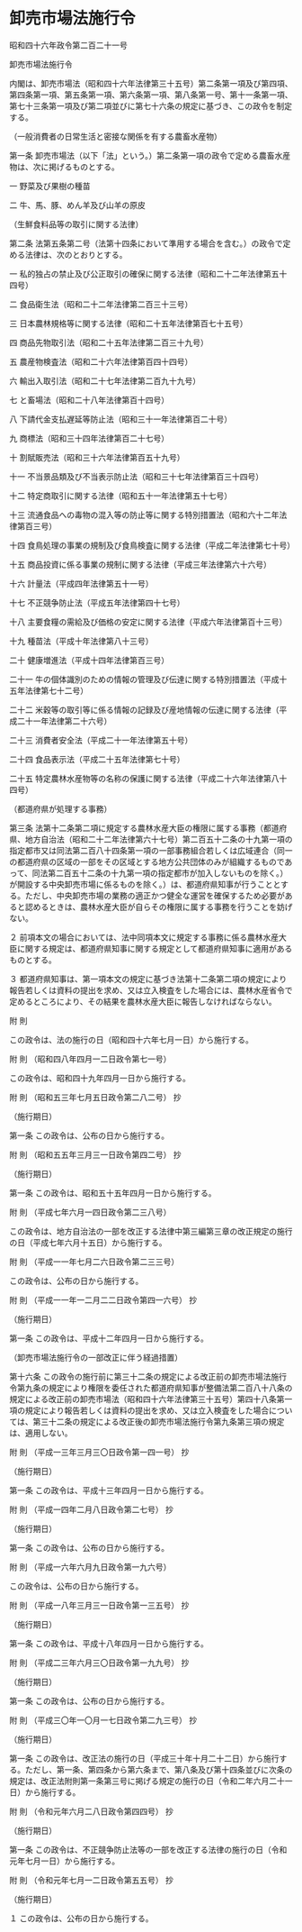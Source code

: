 # 卸売市場法施行令

昭和四十六年政令第二百二十一号

卸売市場法施行令

内閣は、卸売市場法（昭和四十六年法律第三十五号）第二条第一項及び第四項、第四条第一項、第五条第一項、第六条第一項、第八条第一号、第十一条第一項、第七十三条第一項及び第二項並びに第七十六条の規定に基づき、この政令を制定する。

（一般消費者の日常生活と密接な関係を有する農畜水産物）

第一条 卸売市場法（以下「法」という。）第二条第一項の政令で定める農畜水産物は、次に掲げるものとする。

一 野菜及び果樹の種苗

二 牛、馬、豚、めん羊及び山羊の原皮

（生鮮食料品等の取引に関する法律）

第二条 法第五条第二号（法第十四条において準用する場合を含む。）の政令で定める法律は、次のとおりとする。

一 私的独占の禁止及び公正取引の確保に関する法律（昭和二十二年法律第五十四号）

二 食品衛生法（昭和二十二年法律第二百三十三号）

三 日本農林規格等に関する法律（昭和二十五年法律第百七十五号）

四 商品先物取引法（昭和二十五年法律第二百三十九号）

五 農産物検査法（昭和二十六年法律第百四十四号）

六 輸出入取引法（昭和二十七年法律第二百九十九号）

七 と畜場法（昭和二十八年法律第百十四号）

八 下請代金支払遅延等防止法（昭和三十一年法律第百二十号）

九 商標法（昭和三十四年法律第百二十七号）

十 割賦販売法（昭和三十六年法律第百五十九号）

十一 不当景品類及び不当表示防止法（昭和三十七年法律第百三十四号）

十二 特定商取引に関する法律（昭和五十一年法律第五十七号）

十三 流通食品への毒物の混入等の防止等に関する特別措置法（昭和六十二年法律第百三号）

十四 食鳥処理の事業の規制及び食鳥検査に関する法律（平成二年法律第七十号）

十五 商品投資に係る事業の規制に関する法律（平成三年法律第六十六号）

十六 計量法（平成四年法律第五十一号）

十七 不正競争防止法（平成五年法律第四十七号）

十八 主要食糧の需給及び価格の安定に関する法律（平成六年法律第百十三号）

十九 種苗法（平成十年法律第八十三号）

二十 健康増進法（平成十四年法律第百三号）

二十一 牛の個体識別のための情報の管理及び伝達に関する特別措置法（平成十五年法律第七十二号）

二十二 米穀等の取引等に係る情報の記録及び産地情報の伝達に関する法律（平成二十一年法律第二十六号）

二十三 消費者安全法（平成二十一年法律第五十号）

二十四 食品表示法（平成二十五年法律第七十号）

二十五 特定農林水産物等の名称の保護に関する法律（平成二十六年法律第八十四号）

（都道府県が処理する事務）

第三条 法第十二条第二項に規定する農林水産大臣の権限に属する事務（都道府県、地方自治法（昭和二十二年法律第六十七号）第二百五十二条の十九第一項の指定都市又は同法第二百八十四条第一項の一部事務組合若しくは広域連合（同一の都道府県の区域の一部をその区域とする地方公共団体のみが組織するものであって、同法第二百五十二条の十九第一項の指定都市が加入しないものを除く。）が開設する中央卸売市場に係るものを除く。）は、都道府県知事が行うこととする。ただし、中央卸売市場の業務の適正かつ健全な運営を確保するため必要があると認めるときは、農林水産大臣が自らその権限に属する事務を行うことを妨げない。

２ 前項本文の場合においては、法中同項本文に規定する事務に係る農林水産大臣に関する規定は、都道府県知事に関する規定として都道府県知事に適用があるものとする。

３ 都道府県知事は、第一項本文の規定に基づき法第十二条第二項の規定により報告若しくは資料の提出を求め、又は立入検査をした場合には、農林水産省令で定めるところにより、その結果を農林水産大臣に報告しなければならない。

附 則

この政令は、法の施行の日（昭和四十六年七月一日）から施行する。

附 則 （昭和四八年四月一二日政令第七一号）

この政令は、昭和四十九年四月一日から施行する。

附 則 （昭和五三年七月五日政令第二八二号） 抄

（施行期日）

第一条 この政令は、公布の日から施行する。

附 則 （昭和五五年三月三一日政令第四二号） 抄

（施行期日）

第一条 この政令は、昭和五十五年四月一日から施行する。

附 則 （平成七年六月一四日政令第二三八号）

この政令は、地方自治法の一部を改正する法律中第三編第三章の改正規定の施行の日（平成七年六月十五日）から施行する。

附 則 （平成一一年七月二六日政令第二三三号）

この政令は、公布の日から施行する。

附 則 （平成一一年一二月二二日政令第四一六号） 抄

（施行期日）

第一条 この政令は、平成十二年四月一日から施行する。

（卸売市場法施行令の一部改正に伴う経過措置）

第十六条 この政令の施行前に第三十二条の規定による改正前の卸売市場法施行令第九条の規定により権限を委任された都道府県知事が整備法第二百八十八条の規定による改正前の卸売市場法（昭和四十六年法律第三十五号）第四十八条第一項の規定により報告若しくは資料の提出を求め、又は立入検査をした場合については、第三十二条の規定による改正後の卸売市場法施行令第九条第三項の規定は、適用しない。

附 則 （平成一三年三月三〇日政令第一四一号） 抄

（施行期日）

第一条 この政令は、平成十三年四月一日から施行する。

附 則 （平成一四年二月八日政令第二七号） 抄

（施行期日）

第一条 この政令は、公布の日から施行する。

附 則 （平成一六年六月九日政令第一九六号）

この政令は、公布の日から施行する。

附 則 （平成一八年三月三一日政令第一三五号） 抄

（施行期日）

第一条 この政令は、平成十八年四月一日から施行する。

附 則 （平成二三年六月三〇日政令第一九九号） 抄

（施行期日）

第一条 この政令は、公布の日から施行する。

附 則 （平成三〇年一〇月一七日政令第二九三号） 抄

（施行期日）

第一条 この政令は、改正法の施行の日（平成三十年十月二十二日）から施行する。ただし、第一条、第四条から第六条まで、第八条及び第十四条並びに次条の規定は、改正法附則第一条第三号に掲げる規定の施行の日（令和二年六月二十一日）から施行する。

附 則 （令和元年六月二八日政令第四四号） 抄

（施行期日）

第一条 この政令は、不正競争防止法等の一部を改正する法律の施行の日（令和元年七月一日）から施行する。

附 則 （令和元年七月一二日政令第五五号） 抄

（施行期日）

１ この政令は、公布の日から施行する。
